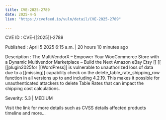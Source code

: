 ```yaml
---
title: CVE-2025-2789
date: 2025-4-5
lien: "https://cvefeed.io/vuln/detail/CVE-2025-2789"

---
```


CVE ID : CVE-[[2025]]-2789

Published :  April 5
2025
6:15 a.m. | 20 hours
10 minutes ago

Description : The MultiVendorX – Empower Your WooCommerce Store with a Dynamic Multivendor Marketplace – Build the Next Amazon
eBay
Etsy  [[ [[ [[plugin2025for  [[WordPress]] is vulnerable to unauthorized loss of data due to a  [[missing]] capability check on the delete_table_rate_shipping_row function in all versions up to
and including
4.2.19. This makes it possible for unauthenticated attackers to delete Table Rates that can impact the shipping cost calculations.

Severity: 5.3 | MEDIUM

Visit the link for more details
such as CVSS details
affected products
timeline
and more...
